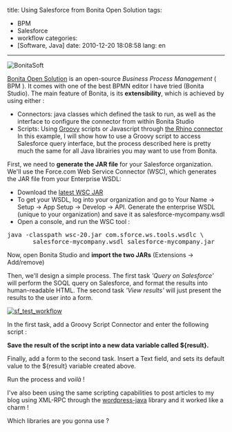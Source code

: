 title: Using Salesforce from Bonita Open Solution
tags:
- BPM
- Salesforce
- workflow
categories:
- [Software, Java]
date: 2010-12-20 18:08:58
lang: en
---

![BonitaSoft](http://www.bonitasoft.com/images/bonitasoft-logo.png "BonitaSoft")

[Bonita Open Solution](http://www.bonitasoft.com/) is an open-source _Business Process Management_ ( BPM ). It comes with one of the best BPMN editor I have tried (Bonita Studio). The main feature of Bonita, is its **extensibility**, which is achieved by using either :

*   Connectors: java classes which defined the task to run, as well as the interface to configure the connector from within Bonita Studio
*   Scripts: Using [Groovy](http://groovy.codehaus.org/) scripts or Javascript through [the Rhino connector](http://www.bonitasoft.org/exchange/extension_view.php?eid=126)
In this example, I will show how to use a Groovy script to access Salesforce query interface, but the process described here is pretty much the same for all Java librairies you may want to use from Bonita.

First, we need to **generate the JAR file** for your Salesforce organization. We'll use the Force.com Web Service Connector (WSC), which generates the JAR file from your Enterprise WSDL:

*   Download the [latest WSC JAR](http://code.google.com/p/sfdc-wsc/downloads/list)
*   To get your WSDL, log into your organization and go to Your Name -&gt; Setup -&gt; App Setup -&gt; Develop -&gt; API. Generate the enterprise WSDL (unique to your organization) and save it as salesforce-mycompany.wsdl
*   Open a console, and run the WSC tool :
<pre>java -classpath wsc-20.jar com.sforce.ws.tools.wsdlc \
       salesforce-mycompany.wsdl salesforce-mycompany.jar</pre>
Now, open Bonita Studio and **import the two JARs** (Extensions -&gt; Add/remove)

Then, we'll design a simple process. The first task _'Query on Salesforce'_ will perform the SOQL query on Salesforce, and format the results into human-readable HTML. The second task _'View results'_ will just present the results to the user into a form.

[![](http://neyric.com/wp-content/uploads/2010/12/sf_test_workflow.png "sf_test_workflow")](http://neyric.com/wp-content/uploads/2010/12/sf_test_workflow.png)

In the first task, add a Groovy Script Connector and enter the following script :

<script src="https://gist.github.com/748673.js?file=Groovy_salesforce_example"></script>

**Save the result of the script into a new data variable called ${result}.**

Finally, add a form to the second task. Insert a Text field, and sets its default value to the ${result} variable created above.

Run the process and _voilà_ !

I've also been using the same scripting capabilities to post articles to my blog using XML-RPC through the [wordpress-java](http://code.google.com/p/wordpress-java/) library and it worked like a charm !

Which libraries are you gonna use ?